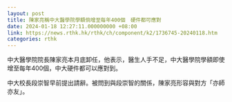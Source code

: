 ```yaml
---
layout: post
title: 陳家亮稱中大醫學院學額倘增至每年400個　硬件都可應對
date: 2024-01-18 12:27:11.000000000 +08:00
link: https://news.rthk.hk/rthk/ch/component/k2/1736745-20240118.htm
categories: rthk
---
```


中大醫學院院長陳家亮本月底卸任，他表示，醫生人手不足，中大醫學院學額即使增至每年400個，中大硬件都可以應對到。

中大校長段崇智早前提出請辭。被問到與段崇智的關係，陳家亮形容與對方「亦師亦友」。
